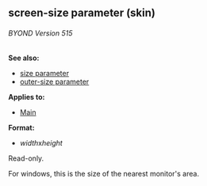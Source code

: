## screen-size parameter (skin) 
###### BYOND Version 515
**See also:**
*   [size parameter](/%7Bskin%7D/param/size)
*   [outer-size parameter](/%7Bskin%7D/param/outer-size)
<!-- -->
**Applies to:**
*   [Main](/%7Bskin%7D/control/main)
<!-- -->
**Format:**
*   *width*x*height*


Read-only. 

For windows, this is the size of the
nearest monitor\'s area.